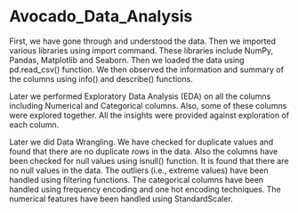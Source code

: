 # Avocado_Data_Analysis
First, we have gone through and understood the data.
Then we imported various libraries using import command. These libraries include NumPy, Pandas, Matplotlib and Seaborn.
Then we loaded the data using pd.read_csv() function.
We then observed the information and summary of the columns using info() and describe() functions.

Later we performed Exploratory Data Analysis (EDA) on all the columns including Numerical and Categorical columns.
Also, some of these columns were explored together.
All the insights were provided against exploration of each column.

Later we did Data Wrangling.
We have checked for duplicate values and found that there are no duplicate rows in the data.
Also the columns have been checked for null values using isnull() function. It is found that there are no null values in the data.
The outliers (i.e., extreme values) have been handled using filtering functions.
The categorical columns have been handled using frequency encoding and one hot encoding techniques.
The numerical features have been handled using StandardScaler.
